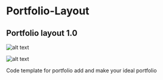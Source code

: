 # Portfolio-Layout
## Portfolio layout 1.0
![alt text](https://i.ibb.co/stYkP83/Portfolio-UI.png)

![alt text](https://i.ibb.co/FJd6RH6/P2.png)

Code template for portfolio add and make  your ideal portfolio
